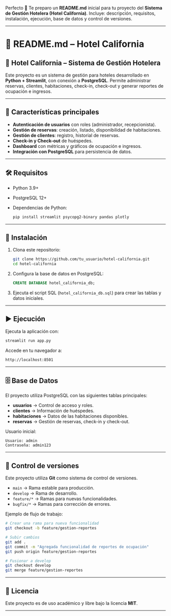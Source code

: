 Perfecto 🙌 Te preparo un **README.md** inicial para tu proyecto del **Sistema de Gestión Hotelera (Hotel California)**. Incluye: descripción, requisitos, instalación, ejecución, base de datos y control de versiones.

---

# 📌 README.md – Hotel California

## 🏨 Hotel California – Sistema de Gestión Hotelera

Este proyecto es un sistema de gestión para hoteles desarrollado en **Python + Streamlit**, con conexión a **PostgreSQL**.
Permite administrar reservas, clientes, habitaciones, check-in, check-out y generar reportes de ocupación e ingresos.

---

## 🚀 Características principales

* **Autenticación de usuarios** con roles (administrador, recepcionista).
* **Gestión de reservas**: creación, listado, disponibilidad de habitaciones.
* **Gestión de clientes**: registro, historial de reservas.
* **Check-in y Check-out** de huéspedes.
* **Dashboard** con métricas y gráficos de ocupación e ingresos.
* **Integración con PostgreSQL** para persistencia de datos.

---

## 🛠️ Requisitos

* Python 3.9+
* PostgreSQL 12+
* Dependencias de Python:

  ```bash
  pip install streamlit psycopg2-binary pandas plotly
  ```

---

## 📂 Instalación

1. Clona este repositorio:

   ```bash
   git clone https://github.com/tu_usuario/hotel-california.git
   cd hotel-california
   ```

2. Configura la base de datos en PostgreSQL:

   ```sql
   CREATE DATABASE hotel_california_db;
   ```

3. Ejecuta el script SQL (`hotel_california_db.sql`) para crear las tablas y datos iniciales.

---

## ▶️ Ejecución

Ejecuta la aplicación con:

```bash
streamlit run app.py
```

Accede en tu navegador a:

```
http://localhost:8501
```

---

## 🗄️ Base de Datos

El proyecto utiliza PostgreSQL con las siguientes tablas principales:

* **usuarios** → Control de acceso y roles.
* **clientes** → Información de huéspedes.
* **habitaciones** → Datos de las habitaciones disponibles.
* **reservas** → Gestión de reservas, check-in y check-out.

Usuario inicial:

```
Usuario: admin
Contraseña: admin123
```

---

## 📌 Control de versiones

Este proyecto utiliza **Git** como sistema de control de versiones.

* `main` → Rama estable para producción.
* `develop` → Rama de desarrollo.
* `feature/*` → Ramas para nuevas funcionalidades.
* `bugfix/*` → Ramas para corrección de errores.

Ejemplo de flujo de trabajo:

```bash
# Crear una rama para nueva funcionalidad
git checkout -b feature/gestion-reportes

# Subir cambios
git add .
git commit -m "Agregada funcionalidad de reportes de ocupación"
git push origin feature/gestion-reportes

# Fusionar a develop
git checkout develop
git merge feature/gestion-reportes
```

---

## 📜 Licencia

Este proyecto es de uso académico y libre bajo la licencia **MIT**.

---

